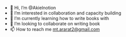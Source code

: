 - 👋 Hi, I’m @Akielnotion
- 👀 I’m interested in collaboration and capacity building
- 🌱 I’m currently learning how to write books with 
- 💞️ I’m looking to collaborate on writing book
- 📫 How to reach me mt.ararat2@gmail.com

<!---
Akielnotion/Akielnotion is a ✨ special ✨ repository because its `README.md` (this file) appears on your GitHub profile.
You can click the Preview link to take a look at your changes.
--->
